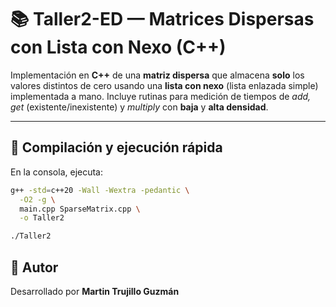 # 📚 Taller2-ED — Matrices Dispersas con Lista con Nexo (C++)

Implementación en **C++** de una **matriz dispersa** que almacena **solo** los valores distintos de cero usando una **lista con nexo** (lista enlazada simple) implementada a mano.
Incluye rutinas para medición de tiempos de _add, get_ (existente/inexistente) y _multiply_ con **baja** y **alta densidad**.

---

## 🚀 Compilación y ejecución rápida

En la consola, ejecuta:

```bash
g++ -std=c++20 -Wall -Wextra -pedantic \
  -O2 -g \
  main.cpp SparseMatrix.cpp \
  -o Taller2

./Taller2
```
## 📌 Autor
Desarrollado por **Martin Trujillo Guzmán**
